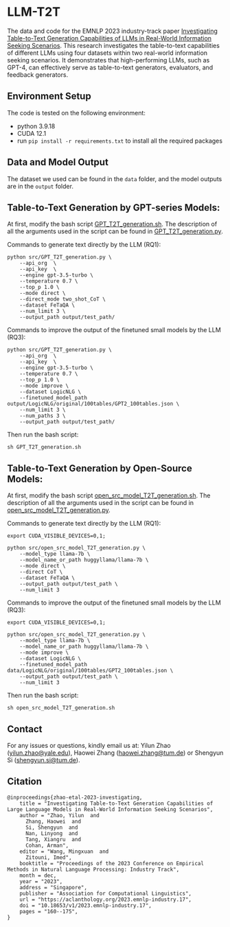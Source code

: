 # LLM-T2T
The data and code for the EMNLP 2023 industry-track paper [Investigating Table-to-Text Generation Capabilities of LLMs in Real-World Information Seeking Scenarios](https://arxiv.org/abs/2305.14987). This research investigates the table-to-text capabilities of different LLMs using four datasets within two real-world information seeking scenarios. It demonstrates that high-performing LLMs, such as GPT-4, can effectively serve as table-to-text generators, evaluators, and feedback generators.

## Environment Setup
The code is tested on the following environment:
- python 3.9.18
- CUDA 12.1
- run `pip install -r requirements.txt` to install all the required packages

## Data and Model Output
The dataset we used can be found in the `data` folder, and the model outputs are in the `output` folder.

## Table-to-Text Generation by GPT-series Models:
At first, modify the bash script [GPT_T2T_generation.sh](scripts/GPT_T2T_generation.sh). The description of all the arguments used in the script can be found in [GPT_T2T_generation.py](src/GPT_T2T_generation.py).

Commands to generate text directly by the LLM (RQ1):

```
python src/GPT_T2T_generation.py \
    --api_org  \
    --api_key  \
    --engine gpt-3.5-turbo \
    --temperature 0.7 \
    --top_p 1.0 \
    --mode direct \
    --direct_mode two_shot_CoT \
    --dataset FeTaQA \
    --num_limit 3 \
    --output_path output/test_path/
```

Commands to improve the output of the finetuned small models by the LLM (RQ3):

```
python src/GPT_T2T_generation.py \
    --api_org  \
    --api_key  \
    --engine gpt-3.5-turbo \
    --temperature 0.7 \
    --top_p 1.0 \
    --mode improve \
    --dataset LogicNLG \
    --finetuned_model_path output/LogicNLG/original/100tables/GPT2_100tables.json \
    --num_limit 3 \
    --num_paths 3 \
    --output_path output/test_path/
```
Then run the bash script:

```
sh GPT_T2T_generation.sh
```

## Table-to-Text Generation by Open-Source Models:
At first, modify the bash script [open_src_model_T2T_generation.sh](scripts/open_src_model_T2T_generation.sh). The description of all the arguments used in the script can be found in [open_src_model_T2T_generation.py](src/open_src_model_T2T_generation.py).

Commands to generate text directly by the LLM (RQ1):

```
export CUDA_VISIBLE_DEVICES=0,1; 

python src/open_src_model_T2T_generation.py \
    --model_type llama-7b \
    --model_name_or_path huggyllama/llama-7b \
    --mode direct \
    --direct CoT \
    --dataset FeTaQA \
    --output_path output/test_path \
    --num_limit 3
```

Commands to improve the output of the finetuned small models by the LLM (RQ3):

```
export CUDA_VISIBLE_DEVICES=0,1;

python src/open_src_model_T2T_generation.py \
    --model_type llama-7b \
    --model_name_or_path huggyllama/llama-7b \
    --mode improve \
    --dataset LogicNLG \
    --finetuned_model_path data/LogicNLG/original/100tables/GPT2_100tables.json \
    --output_path output/test_path \
    --num_limit 3
```
Then run the bash script:

```
sh open_src_model_T2T_generation.sh
```


## Contact
For any issues or questions, kindly email us at: Yilun Zhao (yilun.zhao@yale.edu), Haowei Zhang (haowei.zhang@tum.de) or Shengyun Si (shengyun.si@tum.de).

## Citation
```
@inproceedings{zhao-etal-2023-investigating,
    title = "Investigating Table-to-Text Generation Capabilities of Large Language Models in Real-World Information Seeking Scenarios",
    author = "Zhao, Yilun  and
      Zhang, Haowei  and
      Si, Shengyun  and
      Nan, Linyong  and
      Tang, Xiangru  and
      Cohan, Arman",
    editor = "Wang, Mingxuan  and
      Zitouni, Imed",
    booktitle = "Proceedings of the 2023 Conference on Empirical Methods in Natural Language Processing: Industry Track",
    month = dec,
    year = "2023",
    address = "Singapore",
    publisher = "Association for Computational Linguistics",
    url = "https://aclanthology.org/2023.emnlp-industry.17",
    doi = "10.18653/v1/2023.emnlp-industry.17",
    pages = "160--175",
}
```
